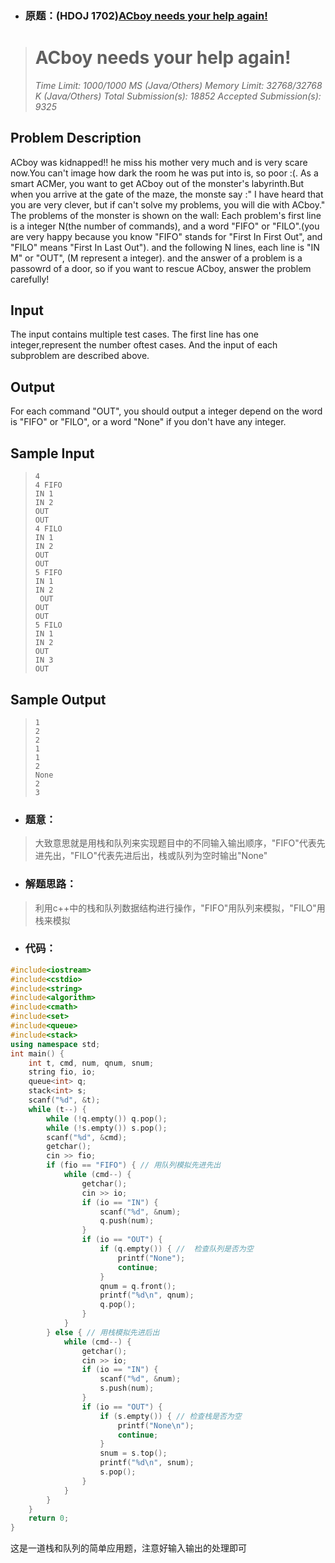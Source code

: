 - ### 原题：(HDOJ 1702)[ACboy needs your help again!](http://acm.hdu.edu.cn/showproblem.php?pid=1702)

> # ACboy needs your help again!
>
> *Time Limit: 1000/1000 MS (Java/Others)  Memory Limit: 32768/32768 K (Java/Others)*
> *Total Submission(s): 18852  Accepted Submission(s): 9325*

## Problem Description

ACboy was kidnapped!!
he miss his mother very much and is very scare now.You can't image how dark the room he was put into is, so poor :(.
As a smart ACMer, you want to get ACboy out of the monster's labyrinth.But when you arrive at the gate of the maze, the monste say :" I have heard that you are very clever, but if can't solve my problems, you will die with ACboy."
The problems of the monster is shown on the wall:
Each problem's first line is a integer N(the number of commands), and a word "FIFO" or "FILO".(you are very happy because you know "FIFO" stands for "First In First Out", and "FILO" means "First In Last Out").
and the following N lines, each line is "IN M" or "OUT", (M represent a integer).
and the answer of a problem is a passowrd of a door, so if you want to rescue ACboy, answer the problem carefully!





## Input

The input contains multiple test cases.
The first line has one integer,represent the number oftest cases.
And the input of each subproblem are described above.





## Output

For each command "OUT", you should output a integer depend on the word is "FIFO" or "FILO", or a word "None" if you don't have any integer.



## Sample Input



> ```
>4
> 4 FIFO
> IN 1
>IN 2
> OUT
>OUT
> 4 FILO
> IN 1
> IN 2
> OUT
> OUT
> 5 FIFO
> IN 1
>IN 2
>  OUT
>OUT
> OUT
>5 FILO
> IN 1
>IN 2
> OUT
> IN 3
> OUT
>```
>  



## Sample Output



> ```
>1
> 2
> 2
>1
> 1
>2
> None
> 2
> 3
> ```



- ### 题意：

> 大致意思就是用栈和队列来实现题目中的不同输入输出顺序，"FIFO"代表先进先出，"FILO"代表先进后出，栈或队列为空时输出"None"



- ### 解题思路：

> 利用c++中的栈和队列数据结构进行操作，"FIFO"用队列来模拟，"FILO"用栈来模拟



- ### 代码：

~~~cpp
#include<iostream>
#include<cstdio>
#include<string>
#include<algorithm>
#include<cmath>
#include<set>
#include<queue>
#include<stack>
using namespace std;
int main() {
    int t, cmd, num, qnum, snum;
    string fio, io;
    queue<int> q;
    stack<int> s;
    scanf("%d", &t);
    while (t--) {
        while (!q.empty()) q.pop();
        while (!s.empty()) s.pop();
        scanf("%d", &cmd);
        getchar();
        cin >> fio;
        if (fio == "FIFO") { // 用队列模拟先进先出 
            while (cmd--) {
                getchar();
                cin >> io;
                if (io == "IN") {
                    scanf("%d", &num);
                    q.push(num);
                }
                if (io == "OUT") {
                    if (q.empty()) { //  检查队列是否为空 
                        printf("None");
                        continue;
                    }
                    qnum = q.front();
                    printf("%d\n", qnum);
                    q.pop();
                }
            }
        } else { // 用栈模拟先进后出 
            while (cmd--) {
                getchar();
                cin >> io;
                if (io == "IN") {
                    scanf("%d", &num);
                    s.push(num);
                }
                if (io == "OUT") {
                    if (s.empty()) { // 检查栈是否为空 
                        printf("None\n");
                        continue;
                    }
                    snum = s.top();
                    printf("%d\n", snum);
                    s.pop();
                }
            }
        }
    }
    return 0;
}
~~~

这是一道栈和队列的简单应用题，注意好输入输出的处理即可

